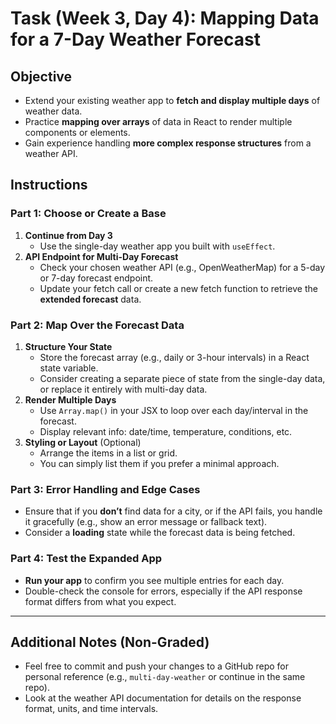 # Task (Week 3, Day 4): Mapping Data for a 7-Day Weather Forecast

## Objective

- Extend your existing weather app to **fetch and display multiple days** of weather data.
- Practice **mapping over arrays** of data in React to render multiple components or elements.
- Gain experience handling **more complex response structures** from a weather API.

## Instructions

### Part 1: Choose or Create a Base

1. **Continue from Day 3**
   - Use the single-day weather app you built with `useEffect`.
2. **API Endpoint for Multi-Day Forecast**
   - Check your chosen weather API (e.g., OpenWeatherMap) for a 5-day or 7-day forecast endpoint.
   - Update your fetch call or create a new fetch function to retrieve the **extended forecast** data.

### Part 2: Map Over the Forecast Data

1. **Structure Your State**
   - Store the forecast array (e.g., daily or 3-hour intervals) in a React state variable.
   - Consider creating a separate piece of state from the single-day data, or replace it entirely with multi-day data.
2. **Render Multiple Days**
   - Use `Array.map()` in your JSX to loop over each day/interval in the forecast.
   - Display relevant info: date/time, temperature, conditions, etc.
3. **Styling or Layout** (Optional)
   - Arrange the items in a list or grid.
   - You can simply list them if you prefer a minimal approach.

### Part 3: Error Handling and Edge Cases

- Ensure that if you **don’t** find data for a city, or if the API fails, you handle it gracefully (e.g., show an error message or fallback text).
- Consider a **loading** state while the forecast data is being fetched.

### Part 4: Test the Expanded App

- **Run your app** to confirm you see multiple entries for each day.
- Double-check the console for errors, especially if the API response format differs from what you expect.

---

## Additional Notes (Non-Graded)

- Feel free to commit and push your changes to a GitHub repo for personal reference (e.g., `multi-day-weather` or continue in the same repo).
- Look at the weather API documentation for details on the response format, units, and time intervals.
